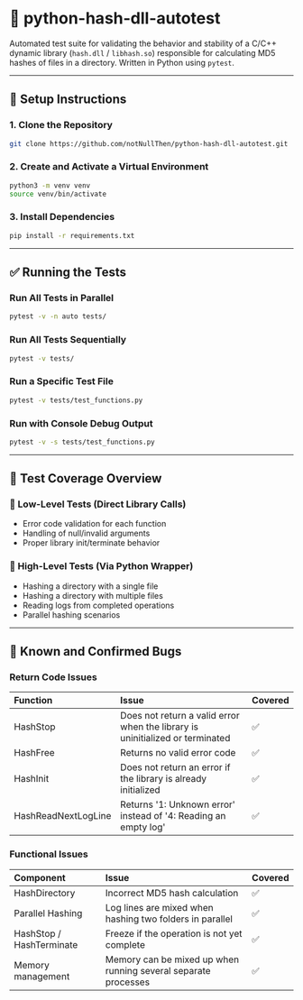 # 🧪 python-hash-dll-autotest

Automated test suite for validating the behavior and stability of a C/C++ dynamic library (`hash.dll` / `libhash.so`) responsible for calculating MD5 hashes of files in a directory. Written in Python using `pytest`.

---

## 🚀 Setup Instructions

### 1. Clone the Repository

```bash
git clone https://github.com/notNullThen/python-hash-dll-autotest.git
```

### 2. Create and Activate a Virtual Environment

```bash
python3 -m venv venv
source venv/bin/activate
```

### 3. Install Dependencies

```bash
pip install -r requirements.txt
```

---

## ✅ Running the Tests

### Run All Tests in Parallel

```bash
pytest -v -n auto tests/
```

### Run All Tests Sequentially

```bash
pytest -v tests/
```

### Run a Specific Test File

```bash
pytest -v tests/test_functions.py
```

### Run with Console Debug Output

```bash
pytest -v -s tests/test_functions.py
```

---

## 🧩 Test Coverage Overview

### 🔻 Low-Level Tests (Direct Library Calls)

- Error code validation for each function
- Handling of null/invalid arguments
- Proper library init/terminate behavior

### 🔺 High-Level Tests (Via Python Wrapper)

- Hashing a directory with a single file
- Hashing a directory with multiple files
- Reading logs from completed operations
- Parallel hashing scenarios

---

## 🐞 Known and Confirmed Bugs

### Return Code Issues

| Function            | Issue                                                                         | Covered |
| :------------------ | :---------------------------------------------------------------------------- | :------ |
| HashStop            | Does not return a valid error when the library is uninitialized or terminated | ✅      |
| HashFree            | Returns no valid error code                                                   | ✅      |
| HashInit            | Does not return an error if the library is already initialized                | ✅      |
| HashReadNextLogLine | Returns '1: Unknown error' instead of '4: Reading an empty log'               | ✅      |

### Functional Issues

| Component                | Issue                                                          | Covered |
| :----------------------- | :------------------------------------------------------------- | :------ |
| HashDirectory            | Incorrect MD5 hash calculation                                 | ✅      |
| Parallel Hashing         | Log lines are mixed when hashing two folders in parallel       | ✅      |
| HashStop / HashTerminate | Freeze if the operation is not yet complete                    | ✅      |
| Memory management        | Memory can be mixed up when running several separate processes | ✅      |
